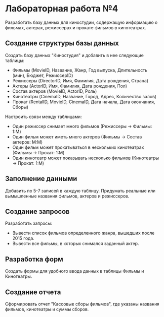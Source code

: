 # Лабораторная работа №4

Разработать базу данных для киностудии, содержащую информацию о фильмах, актерах, режиссерах и прокате фильмов в кинотеатрах.

## Создание структуры базы данных

Создать базу данных "Киностудия" и добавить в нее следующие таблицы:

- Фильмы (MovieID, Название, Жанр, Год выпуска, Длительность (мин), Бюджет, РежиссерID)
- Режиссеры (DirectorID, Имя, Фамилия, Дата рождения, Страна)
- Актеры (ActorID, Имя, Фамилия, Дата рождения, Пол)
- Состав актеров (MovieID, ActorID, Роль)
- Кинотеатры (CinemaID, Название, Город, Адрес, Количество залов)
- Прокат (RentalID, MovieID, CinemaID, Дата начала, Дата окончания, Сборы)

Настроить связи между таблицами:

- Один режиссер снимает много фильмов (Режиссеры → Фильмы: 1:M)
- Один фильм может иметь много актеров (Фильмы → Состав актеров: M:M)
- Один фильм может прокатываться в нескольких кинотеатрах (Фильмы → Прокат: 1:M)
- Один кинотеатр может показывать несколько фильмов (Кинотеатры → Прокат: 1:M)

## Заполнение данными

Добавить по 5-7 записей в каждую таблицу. Придумать реальные или вымышленные названия фильмов, актеров и режиссеров.

## Создание запросов

Разработать запросы:

- Вывести список фильмов определенного жанра, вышедших после 2015 года.
- Вывести все фильмы, в которых снимался заданный актер.

## Разработка форм

Создать формы для удобного ввода данных в таблицы Фильмы и Кинотеатры.

## Создание отчета

Сформировать отчет "Кассовые сборы фильмов", где указаны названия фильмов, кинотеатры и суммы сборов.
